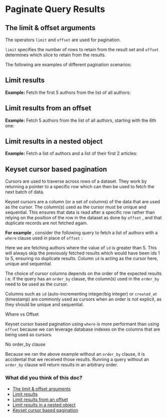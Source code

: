 # Paginate Query Results

## The limit & offset arguments​

The operators `limit` and `offset` are used for pagination.

 `limit` specifies the number of rows to retain from the result set and `offset` determines which slice to retain from
the results.

The following are examples of different pagination scenarios:

## Limit results​

 **Example:** Fetch the first 5 authors from the list of all authors:

## Limit results from an offset​

 **Example:** Fetch 5 authors from the list of all authors, starting with the 6th one:

## Limit results in a nested object​

 **Example:** Fetch a list of authors and a list of their first 2 articles:

## Keyset cursor based pagination​

Cursors are used to traverse across rows of a dataset. They work by returning a pointer to a specific row which can then
be used to fetch the next batch of data.

Keyset cursors are a column (or a set of columns) of the data that are used as the cursor. The column(s) used as the
cursor must be unique and sequential. This ensures that data is read after a specific row rather than relying on the
position of the row in the dataset as done by `offset` , and that duplicate records are not fetched again.

 **For example** , consider the following query to fetch a list of authors with a `where` clause used in place of `offset` :

Here we are fetching authors where the value of `id` is greater than 5. This will always skip the previously fetched
results which would have been ids 1 to 5, ensuring no duplicate results. Column `id` is acting as the cursor here,
unique and sequential.

The choice of cursor columns depends on the order of the expected results i.e. if the query has an `order_by` clause,
the column(s) used in the `order_by` need to be used as the cursor.

Columns such as `id` (auto-incrementing integer/big integer) or `created_at` (timestamp) are commonly used as cursors
when an order is not explicit, as they should be unique and sequential.

Where vs Offset

Keyset cursor based pagination using `where` is more performant than using `offset` because we can leverage database
indexes on the columns that are being used as cursors.

No order_by clause

Because we ran the above example without an `order_by` clause, it is accidental that we received those results.
Running a query without an `order_by` clause will return results in an arbitrary order.

### What did you think of this doc?

- [ The limit & offset arguments ](https://hasura.io/docs/3.0/graphql-api/queries/pagination/#the-limit--offset-arguments)
- [ Limit results ](https://hasura.io/docs/3.0/graphql-api/queries/pagination/#limit-results)
- [ Limit results from an offset ](https://hasura.io/docs/3.0/graphql-api/queries/pagination/#limit-results-from-an-offset)
- [ Limit results in a nested object ](https://hasura.io/docs/3.0/graphql-api/queries/pagination/#pg-nested-paginate)
- [ Keyset cursor based pagination ](https://hasura.io/docs/3.0/graphql-api/queries/pagination/#keyset-cursor-based-pagination)
